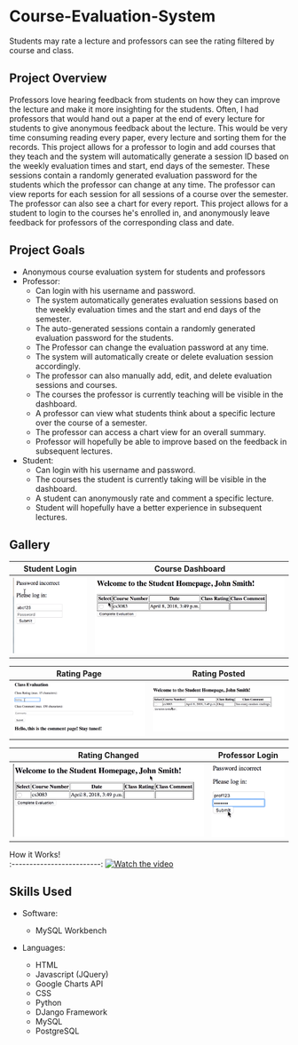 # Course-Evaluation-System
Students may rate a lecture and professors can see the rating filtered by course and class.

## Project Overview
Professors love hearing feedback from students on how they can improve the lecture and make it more insighting for the students. Often, I had professors that would hand out a paper at the end of every lecture for students to give anonymous feedback about the lecture. This would be very time consuming reading every paper, every lecture and sorting them for the records. This project allows for a professor to login and add courses that they teach and the system will automatically generate a session ID based on the weekly evaluation times and start, end days of the semester. These sessions contain a randomly generated evaluation password for the students which the professor can change at any time. The professor can view reports for each session for all sessions of a course over the semester. The professor can also see a chart for every report. This project allows for a student to login to the courses he's enrolled in, and anonymously leave feedback for professors of the corresponding class and date. 

## Project Goals

* Anonymous course evaluation system for students and professors
* Professor:
  * Can login with his username and password.
  * The system automatically generates evaluation sessions based on the weekly evaluation times and the start and end days of the semester.
  * The auto-generated sessions contain a randomly generated evaluation password for the students.
  * The Professor can change the evaluation password at any time.
  * The system will automatically create or delete evaluation session accordingly. 
  * The professor can also manually add, edit, and delete evaluation sessions and courses.
  * The courses the professor is currently teaching will be visible in the dashboard.
  * A professor can view what students think about a specific lecture over the course of a semester.
  * The professor can access a chart view for an overall summary.
  * Professor will hopefully be able to improve based on the feedback in subsequent lectures.
* Student:
  * Can login with his username and password.
  * The courses the student is currently taking will be visible in the dashboard.
  * A student can anonymously rate and comment a specific lecture.
  * Student will hopefully have a better experience in subsequent lectures.
  
## Gallery

Student Login              | Course Dashboard         
:-------------------------:|:-------------------------:
![](https://github.com/dannyjanani/Course-Evaluation-System/blob/master/Gallery/Student%20Login%20Verification.png)  | ![](https://github.com/dannyjanani/Course-Evaluation-System/blob/master/Gallery/Course%20Dashboard.png)

Rating Page                | Rating Posted            
:-------------------------:|:-------------------------:
![](https://github.com/dannyjanani/Course-Evaluation-System/blob/master/Gallery/Rating%20Page.png)  | ![](https://github.com/dannyjanani/Course-Evaluation-System/blob/master/Gallery/Rating%20Posted.png)

Rating Changed             | Professor Login             
:-------------------------:|:-------------------------:
![](https://github.com/dannyjanani/Course-Evaluation-System/blob/master/Gallery/Rating%20Changed.png)  | ![](https://github.com/dannyjanani/Course-Evaluation-System/blob/master/Gallery/Professor%20Login.png)

How it Works!    
:-------------------------:
[![Watch the video](https://github.com/dannyjanani/home/blob/master/src/components/Projects%20Page/Images/CourseEval-Thumbnail.png)](https://vimeo.com/432714107)

## Skills Used
  
* Software:
  * MySQL Workbench

* Languages:
  * HTML
  * Javascript (JQuery)
  * Google Charts API
  * CSS
  * Python
  * DJango Framework
  * MySQL
  * PostgreSQL
